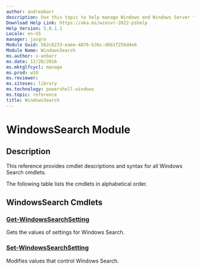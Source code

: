 ```yaml
---
author: andreabarr
description: Use this topic to help manage Windows and Windows Server technologies with Windows PowerShell.
Download Help Link: https://aka.ms/winsvr-2022-pshelp
Help Version: 5.0.1.1
Locale: en-US
manager: jasgro
Module Guid: 562c6233-eaee-4876-b36c-d6b1f256d4e6
Module Name: WindowsSearch
ms.author: v-anbarr
ms.date: 12/20/2016
ms.mktglfcycl: manage
ms.prod: w10
ms.reviewer: 
ms.sitesec: library
ms.technology: powershell-windows
ms.topic: reference
title: WindowsSearch
---
```


# WindowsSearch Module
## Description
This reference provides cmdlet descriptions and syntax for all Windows Search cmdlets. 

The following table lists the cmdlets in alphabetical order.

## WindowsSearch Cmdlets
### [Get-WindowsSearchSetting](./Get-WindowsSearchSetting.md)
Gets the values of settings for Windows Search.

### [Set-WindowsSearchSetting](./Set-WindowsSearchSetting.md)
Modifies values that control Windows Search.


